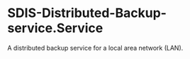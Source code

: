 # SDIS-Distributed-Backup-service.Service
A distributed backup service for a local area network (LAN).
